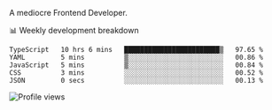 A mediocre Frontend Developer.

📊 Weekly development breakdown
<!--START_SECTION:waka-->

```text
TypeScript   10 hrs 6 mins   ████████████████████████▒   97.65 %
YAML         5 mins          ▒░░░░░░░░░░░░░░░░░░░░░░░░   00.86 %
JavaScript   5 mins          ▒░░░░░░░░░░░░░░░░░░░░░░░░   00.84 %
CSS          3 mins          ░░░░░░░░░░░░░░░░░░░░░░░░░   00.52 %
JSON         0 secs          ░░░░░░░░░░░░░░░░░░░░░░░░░   00.13 %
```

<!--END_SECTION:waka-->

<img src="https://gpvc.arturio.dev/iqbalfasri" alt="Profile views"/>
